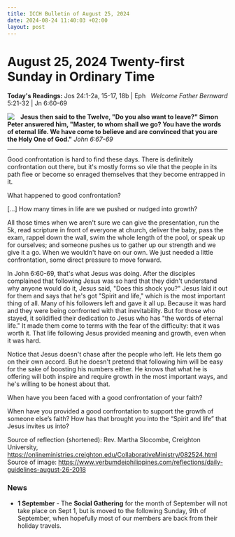 ```yaml
---
title: ICCH Bulletin of August 25, 2024
date: 2024-08-24 11:40:03 +02:00
layout: post
---
```


# August 25, 2024 Twenty-first Sunday in Ordinary Time
<span style="float: right"><em>Welcome Father Bernward</em></span>
**Today's Readings:** Jos 24:1-2a, 15-17, 18b | Eph 5:21-32 | Jn 6:60-69


<img style="float: left; margin-right: 1em;" src="https://www.verbumdeiphilippines.com/uploads/1/0/7/7/10777735/p78_1.png">

**Jesus then said to the Twelve, "Do you also want to leave?"
Simon Peter answered him, "Master, to whom shall we go?
You have the words of eternal life.
We have come to believe
and are convinced that you are the Holy One of God."** *John 6:67-69*

---

Good confrontation is hard to find these days. There is definitely confrontation out there, but it's mostly forms so vile that the people in its path flee or become so enraged themselves that they become entrapped in it. 

What happened to good confrontation? 

[...]
How many times in life are we pushed or nudged into growth?

All those times when we aren't sure we can give the presentation, run the 5k, read scripture in front of everyone at church, deliver the baby, pass the exam, rappel down the wall, swim the whole length of the pool, or speak up for ourselves; and someone pushes us to gather up our strength and we give it a go. When we wouldn't have on our own. We just needed a little confrontation, some direct pressure to move forward. 

In John 6:60-69, that's what Jesus was doing. After the disciples complained that following Jesus was so hard that they didn't understand why anyone would do it, Jesus said, "Does this shock you?"  Jesus laid it out for them and says that he's got "Spirit and life," which is the most important thing of all. Many of his followers left and gave it all up. Because it was hard and they were being confronted with that inevitability. But for those who stayed, it solidified their dedication to Jesus who has "the words of eternal life." It made them come to terms with the fear of the difficulty: that it was worth it. That life following Jesus provided meaning and growth, even when it was hard. 

Notice that Jesus doesn't chase after the people who left. He lets them go on their own accord. But he doesn't pretend that following him will be easy for the sake of boosting his numbers either. He knows that what he is offering will both inspire and require growth in the most important ways, and he's willing to be honest about that.

When have you been faced with a good confrontation of your faith?

When have you provided a good confrontation to support the growth of someone else’s faith? How has that brought you into the “Spirit and life” that Jesus invites us into?

Source of reflection (shortened): Rev. Martha Slocombe, Creighton University, https://onlineministries.creighton.edu/CollaborativeMinistry/082524.html
Source of image: https://www.verbumdeiphilippines.com/reflections/daily-guidelines-august-26-2018

### News 

* **1 September** - The **Social Gathering** for the month of September will not take place on Sept 1, but is moved to the following Sunday, 9th of September, when hopefully most of our members are back from their holiday travels.
